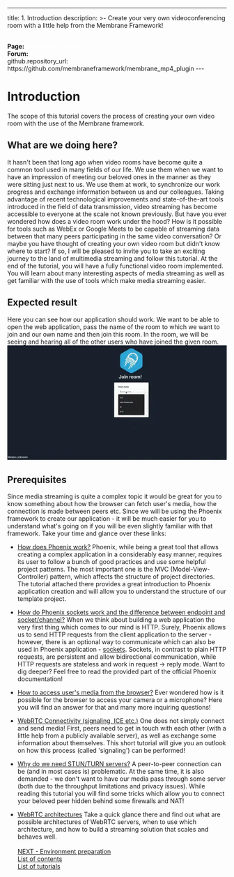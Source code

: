 ______________________________________________________________________

title: 1. Introduction
description: >-
Create your very own videoconferencing room with a little help from the Membrane Framework!

<div>
  <br> <b>Page:</b> <a style="color: white" href=https://www.membraneframework.org/>Membrane Framework</a>
  <br> <b>Forum:</b> <a style="color: white" href=https://elixirforum.com/c/elixir-framework-forums/membrane-forum/104/>Membrane Forum</a>
  </div>
github.repository_url: https://github.com/membraneframework/membrane_mp4_plugin
---

# Introduction

The scope of this tutorial covers the process of creating your own video room with the use of the Membrane framework.

## What are we doing here?

It hasn't been that long ago when video rooms have become quite a common tool used in many fields of our life. We use them when we want to have an impression of meeting our beloved ones in the manner as they were sitting just next to us. We use them at work, to synchronize our work progress and exchange information between us and our colleagues.
Taking advantage of recent technological improvements and state-of-the-art tools introduced in the field of data transmission, video streaming
has become accessible to everyone at the scale not known previously.
But have you ever wondered how does a video room work under the hood? How is it possible for tools such as WebEx or Google Meets to be capable of streaming data between that many peers participating in the same video conversation?
Or maybe you have thought of creating your own video room but didn't know where to start?
If so, I will be pleased to invite you to take an exciting journey to the land of multimedia streaming and follow this tutorial.
At the end of the tutorial, you will have a fully functional video room implemented.
You will learn about many interesting aspects of media streaming as well as get familiar with the use of tools which make media streaming easier.

## Expected result

Here you can see how our application should work. We want to be able to open the web application, pass the name of the room to which we want to join and our own name and then join this room. In the room, we will be seeing and hearing all of the other users who have joined the given room. <br>
![Expected Result](assets/records/expected_result.webp) <br>

## Prerequisites

Since media streaming is quite a complex topic it would be great for you to know something about how the browser can fetch user's media, how the connection is made between peers etc. Since we will be using the Phoenix framework to create our application - it will be much easier for you to understand what's going on if you will be even slightly familiar with that framework. Take your time and glance over these links:

- [How does Phoenix work?](https://hexdocs.pm/phoenix/request_lifecycle.html)
  Phoenix, while being a great tool that allows creating a complex application in a considerably easy manner, requires its user to follow a bunch of good practices and use some helpful project patterns. The most important one is the MVC (Model-View-Controller) pattern, which affects the structure of project directories. The tutorial attached there provides a great introduction to Phoenix application creation and will allow you to understand the structure of our template project.

- [How do Phoenix sockets work and the difference between endpoint and socket/channel?](https://hexdocs.pm/phoenix/channels.html)
  When we think about building a web application the very first thing which comes to our mind is HTTP.
  Surely, Phoenix allows us to send HTTP requests from the client application to the server - however, there is an optional way to communicate
  which can also be used in Phoenix application - [sockets](https://datatracker.ietf.org/doc/html/rfc6455).
  Sockets, in contrast to plain HTTP requests, are persistent and allow bidirectional communication, while HTTP requests are stateless and work in request -> reply mode.
  Want to dig deeper? Feel free to read the provided part of the official Phoenix documentation!

- [How to access user's media from the browser?](https://www.html5rocks.com/en/tutorials/webrtc/basics/)
  Ever wondered how is it possible for the browser to access your camera or a microphone? Here you will find an answer for that and many more inquiring questions!

- [WebRTC Connectivity (signaling, ICE etc.)](https://developer.mozilla.org/en-US/docs/Web/API/WebRTC_API/Connectivity)
  One does not simply connect and send media! First, peers need to get in touch with each other (with a little help from a publicly available server),
  as well as exchange some information about themselves. This short tutorial will give you an outlook on how this process (called 'signaling') can be performed!

- [Why do we need STUN/TURN servers?](https://www.html5rocks.com/en/tutorials/webrtc/infrastructure/)
  A peer-to-peer connection can be (and in most cases is) problematic. At the same time, it is also demanded - we don't want to have our media pass through some server
  (both due to the throughput limitations and privacy issues). While reading this tutorial you will find some tricks which allow you to connect your beloved peer hidden
  behind some firewalls and NAT!

- [WebRTC architectures](https://medium.com/securemeeting/webrtc-architecture-basics-p2p-sfu-mcu-and-hybrid-approaches-6e7d77a46a66)
  Take a quick glance there and find out what are possible architectures of WebRTC servers, when to use which architecture, and how to build a streaming solution that scales and behaves well. <br><br>
  [NEXT - Environment preparation](2_EnvironmentPreparation.md)<br>
  [List of contents](index.md) <br>
  [List of tutorials](../../index.md)
